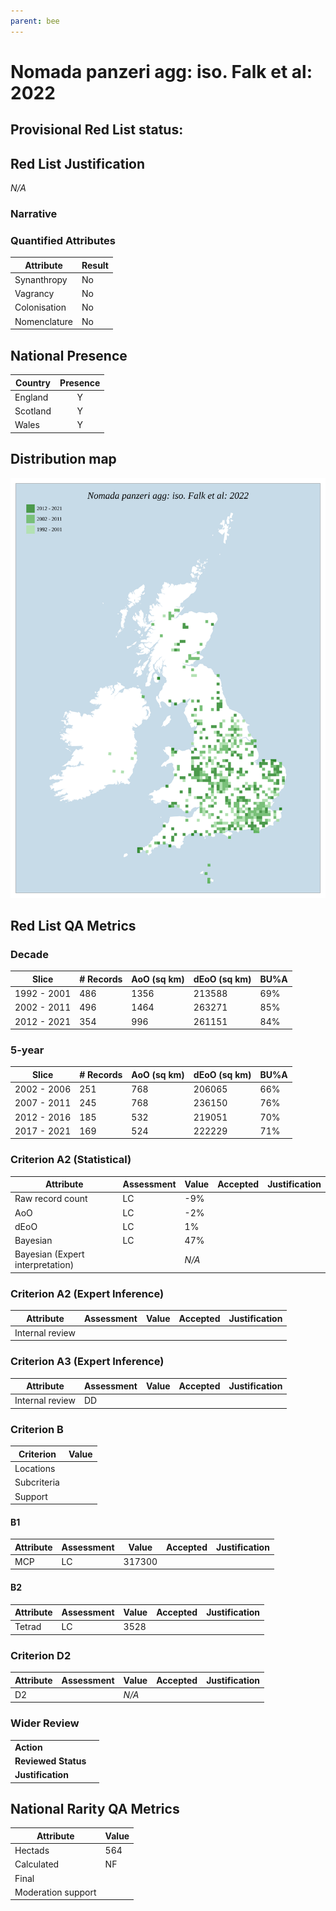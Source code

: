 ```yaml
---
parent: bee
---
```


# Nomada panzeri agg: iso. Falk et al: 2022

## Provisional Red List status: 

## Red List Justification
*N/A*
### Narrative



### Quantified Attributes
|Attribute|Result|
|---|---|
|Synanthropy|No|
|Vagrancy|No|
|Colonisation|No|
|Nomenclature|No|




## National Presence
|Country|Presence
|---|:-:|
|England|Y|
|Scotland|Y|
|Wales|Y|


## Distribution map
![](../map/1632.svg)

## Red List QA Metrics
### Decade
| Slice | # Records | AoO (sq km) | dEoO (sq km) |BU%A |
|---|---|---|---|---|
|1992 - 2001|486|1356|213588|69%|
|2002 - 2011|496|1464|263271|85%|
|2012 - 2021|354|996|261151|84%|
### 5-year
| Slice | # Records | AoO (sq km) | dEoO (sq km) |BU%A |
|---|---|---|---|---|
|2002 - 2006|251|768|206065|66%|
|2007 - 2011|245|768|236150|76%|
|2012 - 2016|185|532|219051|70%|
|2017 - 2021|169|524|222229|71%|
### Criterion A2 (Statistical)
|Attribute|Assessment|Value|Accepted|Justification
|---|---|---|---|---|
|Raw record count|LC|-9%|||
|AoO|LC|-2%|||
|dEoO|LC|1%|||
|Bayesian|LC|47%|||
|Bayesian (Expert interpretation)||*N/A*|||
### Criterion A2 (Expert Inference)
|Attribute|Assessment|Value|Accepted|Justification
|---|---|---|---|---|
|Internal review|||||
### Criterion A3 (Expert Inference)
|Attribute|Assessment|Value|Accepted|Justification
|---|---|---|---|---|
|Internal review|DD||||
### Criterion B
|Criterion| Value|
|---|---|
|Locations||
|Subcriteria||
|Support||
#### B1
|Attribute|Assessment|Value|Accepted|Justification
|---|---|---|---|---|
|MCP|LC|317300|||
#### B2
|Attribute|Assessment|Value|Accepted|Justification
|---|---|---|---|---|
|Tetrad|LC|3528|||
### Criterion D2
|Attribute|Assessment|Value|Accepted|Justification
|---|---|---|---|---|
|D2||*N/A*|||
### Wider Review
|  |  |
|---|---|
|**Action**||
|**Reviewed Status**||
|**Justification**||


## National Rarity QA Metrics
|Attribute|Value|
|---|---|
|Hectads|564|
|Calculated|NF|
|Final||
|Moderation support||


